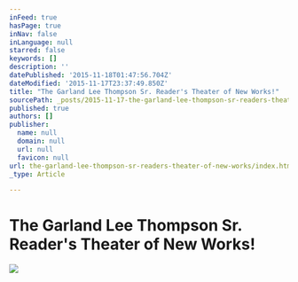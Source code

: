 ```yaml
---
inFeed: true
hasPage: true
inNav: false
inLanguage: null
starred: false
keywords: []
description: ''
datePublished: '2015-11-18T01:47:56.704Z'
dateModified: '2015-11-17T23:37:49.850Z'
title: "The Garland Lee Thompson Sr. Reader's Theater of New Works!"
sourcePath: _posts/2015-11-17-the-garland-lee-thompson-sr-readers-theater-of-new-works.md
published: true
authors: []
publisher:
  name: null
  domain: null
  url: null
  favicon: null
url: the-garland-lee-thompson-sr-readers-theater-of-new-works/index.html
_type: Article

---
```

# The Garland Lee Thompson Sr. Reader's Theater of New Works!
![](https://the-grid-user-content.s3-us-west-2.amazonaws.com/cda4848b-585d-408c-81fd-d209bf9f5347.jpg)